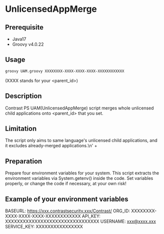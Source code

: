 # UnlicensedAppMerge

## Prerequisite
- Java17
- Groovy v4.0.22

## Usage
```bash
groovy UAM.groovy XXXXXXXX-XXXX-XXXX-XXXX-XXXXXXXXXXXX
```
(XXXX stands for your <parent_id>)

## Description
Contrast PS UAM(UnlicensedAppMerge) script merges whole unlicensed child applications onto <parent_id> that you set.

## Limitation
The script only aims to same language\'s unlicensed child applications, and it excludes already-merged applications.\n' +

## Preparation
Prepare four environment variables for your system. This script extracts the environment variables via System.getenv() inside the code.
Set variables properly, or change the code if necessary, at your own risk!

## Example of your environment variables
 BASEURL: https://xxx.contrastsecurity.xxx/Contrast/
 ORG_ID: XXXXXXXX-XXXX-XXXX-XXXX-XXXXXXXXXXXX
 API_KEY: XXXXXXXXXXXXXXXXXXXXXXXXXXXXXXXX
 USERNAME: xxx@xxxx.xxx
 SERVICE_KEY: XXXXXXXXXXXXXXXX
 

